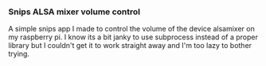 ### Snips ALSA mixer volume control

A simple snips app I made to control the volume of the device alsamixer on my raspberry pi. I know its a bit janky to use subprocess instead of a proper library but I couldn't get it to work straight away and I'm too lazy to bother trying.